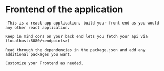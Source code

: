 # Frontend of the application

    -This is a react-app application, build your front end as you would any other react application.

    Keep in mind cors on your back end lets you fetch your api via (localhost:8080/<endpoints>)
    
    Read through the dependencies in the package.json and add any additional packages you want.

    Customize your Frontend as needed.